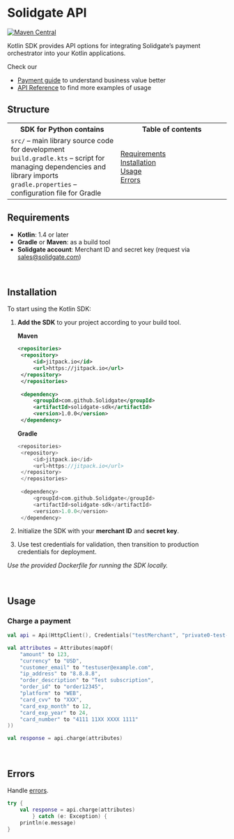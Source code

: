 # Solidgate API

[![Maven Central](https://maven-badges.herokuapp.com/maven-central/com.solidgate/solidgate-api-sdk/badge.svg)](https://maven-badges.herokuapp.com/maven-central/com.solidgate/solidgate-api-sdk)

Kotlin SDK provides API options for integrating Solidgate’s payment orchestrator into your Kotlin applications.

Check our
* <a href="https://docs.solidgate.com/" target="_blank">Payment guide</a> to understand business value better
* <a href="https://api-docs.solidgate.com/" target="_blank">API Reference</a> to find more examples of usage

## Structure

<table style="width: 100%; background: transparent;">
  <colgroup>
    <col style="width: 50%;">
    <col style="width: 50%;">
  </colgroup>
  <tr>
    <th>SDK for Python contains</th>
    <th>Table of contents</th>
  </tr>
  <tr>
    <td>
      <code>src/</code> – main library source code for development<br>
      <code>build.gradle.kts</code> – script for managing dependencies and library imports<br>
      <code>gradle.properties</code> – configuration file for Gradle
    </td>
    <td>
      <a href="https://github.com/solidgate-tech/kotlin-sdk?tab=readme-ov-file#requirements">Requirements</a><br>
      <a href="https://github.com/solidgate-tech/kotlin-sdk?tab=readme-ov-file#installation">Installation</a><br>
      <a href="https://github.com/solidgate-tech/kotlin-sdk?tab=readme-ov-file#usage">Usage</a><br>
      <a href="https://github.com/solidgate-tech/kotlin-sdk?tab=readme-ov-file#errors">Errors</a>
    </td>
  </tr>
</table>

## Requirements

* **Kotlin**: 1.4 or later
* **Gradle** or **Maven**: as a build tool
* **Solidgate account**: Merchant ID and secret key (request via <a href="mailto:sales@solidgate.com">sales@solidgate.com</a>)

<br>

## Installation

To start using the Kotlin SDK:

1. **Add the SDK** to your project according to your build tool. <br>

   **Maven**
   ```xml
   <repositories>
    <repository>
        <id>jitpack.io</id>
        <url>https://jitpack.io</url>
    </repository>
    </repositories>
    
    <dependency>
        <groupId>com.github.Solidgate</groupId>
        <artifactId>solidgate-sdk</artifactId>
        <version>1.0.0</version>
    </dependency>
   ```

   **Gradle**
   ```kotlin
   <repositories>
    <repository>
        <id>jitpack.io</id>
        <url>https://jitpack.io</url>
    </repository>
    </repositories>
    
    <dependency>
        <groupId>com.github.Solidgate</groupId>
        <artifactId>solidgate-sdk</artifactId>
        <version>1.0.0</version>
    </dependency>
   ```
2. Initialize the SDK with your **merchant ID** and **secret key**.
3. Use test credentials for validation, then transition to production credentials for deployment.

_Use the provided Dockerfile for running the SDK locally._

<br>

## Usage

### Charge a payment

```kotlin
val api = Api(HttpClient(), Credentials("testMerchant", "private0-test-test-test-key123456789"))

val attributes = Attributes(mapOf(
    "amount" to 123,
    "currency" to "USD",
    "customer_email" to "testuser@example.com",
    "ip_address" to "8.8.8.8",
    "order_description" to "Test subscription",
    "order_id" to "order12345",
    "platform" to "WEB",
    "card_cvv" to "XXX",
    "card_exp_month" to 12,
    "card_exp_year" to 24,
    "card_number" to "4111 11XX XXXX 1111"
))

val response = api.charge(attributes)
```

<br>

## Errors

Handle <a href="https://docs.solidgate.com/payments/payments-insights/error-codes/" target="_blank">errors</a>.

```kotlin
try {
	val response = api.charge(attributes)
        } catch (e: Exception) {
	println(e.message)
}
```
